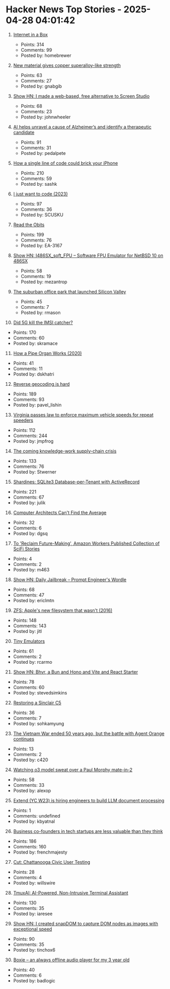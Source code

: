 # Hacker News Top Stories - 2025-04-28 04:01:42

1. [Internet in a Box](https://internet-in-a-box.org/)
   - Points: 314
   - Comments: 99
   - Posted by: homebrewer

2. [New material gives copper superalloy-like strength](https://news.lehigh.edu/new-material-gives-copper-superalloy-like-strength-0)
   - Points: 63
   - Comments: 27
   - Posted by: gnabgib

3. [Show HN: I made a web-based, free alternative to Screen Studio](https://www.screenrecorder.me)
   - Points: 68
   - Comments: 23
   - Posted by: johnwheeler

4. [AI helps unravel a cause of Alzheimer’s and identify a therapeutic candidate](https://today.ucsd.edu/story/ai-helps-unravel-a-cause-of-alzheimers-disease-and-identify-a-therapeutic-candidate)
   - Points: 91
   - Comments: 31
   - Posted by: pedalpete

5. [How a single line of code could brick your iPhone](https://rambo.codes/posts/2025-04-24-how-a-single-line-of-code-could-brick-your-iphone)
   - Points: 210
   - Comments: 59
   - Posted by: sashk

6. [I just want to code (2023)](https://www.zachbellay.com/daily/i-just-want-to-code/)
   - Points: 97
   - Comments: 36
   - Posted by: SCUSKU

7. [Read the Obits](https://thereader.mitpress.mit.edu/the-creativity-hack-no-one-told-you-about-read-the-obits/)
   - Points: 199
   - Comments: 76
   - Posted by: EA-3167

8. [Show HN: I486SX_soft_FPU – Software FPU Emulator for NetBSD 10 on 486SX](https://github.com/mezantrop/i486SX_soft_FPU)
   - Points: 58
   - Comments: 19
   - Posted by: mezantrop

9. [The suburban office park that launched Silicon Valley](https://thehustle.co/originals/the-suburban-office-park-that-launched-silicon-valley)
   - Points: 45
   - Comments: 7
   - Posted by: rmason

10. [Did 5G kill the IMSI catcher?](https://zetier.com/5g-imsi-catcher/)
   - Points: 170
   - Comments: 60
   - Posted by: skramace

11. [How a Pipe Organ Works (2020)](https://www.pipedreams.org/page/how-a-pipe-organ-works)
   - Points: 41
   - Comments: 11
   - Posted by: dskhatri

12. [Reverse geocoding is hard](https://shkspr.mobi/blog/2025/04/reverse-geocoding-is-hard/)
   - Points: 189
   - Comments: 93
   - Posted by: pavel_lishin

13. [Virginia passes law to enforce maximum vehicle speeds for repeat speeders](https://www.fastcompany.com/91323835/virginia-will-use-technology-to-slow-chronic-speeders-cars-and-other-states-are-rushing-to-join-in)
   - Points: 112
   - Comments: 244
   - Posted by: jmpfrog

14. [The coming knowledge-work supply-chain crisis](https://worksonmymachine.substack.com/p/the-coming-knowledge-work-supply)
   - Points: 133
   - Comments: 76
   - Posted by: Stwerner

15. [Shardines: SQLite3 Database-per-Tenant with ActiveRecord](https://blog.julik.nl/2025/04/a-can-of-shardines)
   - Points: 221
   - Comments: 67
   - Posted by: julik

16. [Computer Architects Can't Find the Average](https://dgsq.net/2025-04-27-averages/)
   - Points: 32
   - Comments: 6
   - Posted by: dgsq

17. [To 'Reclaim Future-Making', Amazon Workers Published Collection of SciFi Stories](https://afteramazon.world/)
   - Points: 4
   - Comments: 2
   - Posted by: m463

18. [Show HN: Daily Jailbreak – Prompt Engineer's Wordle](https://www.vaultbreak.ai/daily-jailbreak)
   - Points: 68
   - Comments: 47
   - Posted by: ericlmtn

19. [ZFS: Apple's new filesystem that wasn't (2016)](https://ahl.dtrace.org/2016/06/15/apple_and_zfs/)
   - Points: 148
   - Comments: 143
   - Posted by: jitl

20. [Tiny Emulators](https://floooh.github.io/tiny8bit-preview/)
   - Points: 61
   - Comments: 2
   - Posted by: rcarmo

21. [Show HN: Bhvr, a Bun and Hono and Vite and React Starter](https://bhvr.dev)
   - Points: 78
   - Comments: 60
   - Posted by: stevedsimkins

22. [Restoring a Sinclair C5](https://woof.tech/@crashtestdev/114411537491626882)
   - Points: 36
   - Comments: 7
   - Posted by: sohkamyung

23. [The Vietnam War ended 50 years ago, but the battle with Agent Orange continues](https://apnews.com/article/vietnam-war-anniversary-agent-orange-0829caefe48cc11fb88ab27982da922b)
   - Points: 13
   - Comments: 2
   - Posted by: c420

24. [Watching o3 model sweat over a Paul Morphy mate-in-2](https://alexop.dev/posts/how-03-model-tries-chess-puzzle/)
   - Points: 58
   - Comments: 33
   - Posted by: alexop

25. [Extend (YC W23) is hiring engineers to build LLM document processing](https://jobs.ashbyhq.com/extend/9d4d8974-bd9b-432d-84ec-8268e5a8ed37)
   - Points: 1
   - Comments: undefined
   - Posted by: kbyatnal

26. [Business co-founders in tech startups are less valuable than they think](https://verdikapuku.com/posts/business-founders-are-less-valuable-than-they-think/)
   - Points: 186
   - Comments: 160
   - Posted by: frenchmajesty

27. [Cut: Chattanooga Civic User Testing](https://cut.chattanooga.gov/)
   - Points: 28
   - Comments: 4
   - Posted by: willswire

28. [TmuxAI: AI-Powered, Non-Intrusive Terminal Assistant](https://tmuxai.dev/)
   - Points: 130
   - Comments: 35
   - Posted by: iaresee

29. [Show HN: I created snapDOM to capture DOM nodes as images with exceptional speed](https://github.com/zumerlab/snapdom)
   - Points: 90
   - Comments: 35
   - Posted by: tinchox6

30. [Boxie – an always offline audio player for my 3 year old](https://mariozechner.at/posts/2025-04-20-boxie/)
   - Points: 40
   - Comments: 6
   - Posted by: badlogic

